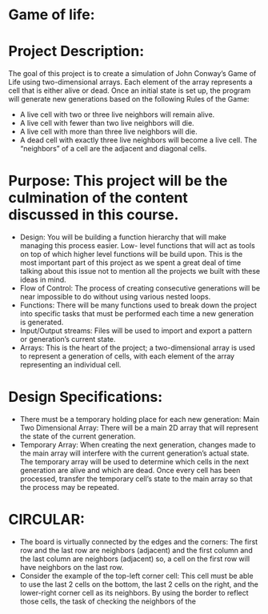 # Game of life:
  
# Project Description:
The goal of this project is to create a simulation of John Conway’s Game of Life using two-dimensional arrays. Each element of the array represents a cell that is either alive or dead. Once an initial state is set up, the program will generate new generations based on the following Rules of the Game:
  - A live cell with two or three live neighbors will remain alive.
  - A live cell with fewer than two live neighbors will die.
  - A live cell with more than three live neighbors will die.
  - A dead cell with exactly three live neighbors will become a live cell.
The “neighbors” of a cell are the adjacent and diagonal cells.

# Purpose: This project will be the culmination of the content discussed in this course.
  - Design: You will be building a function hierarchy that will make managing this process easier. Low- level functions that will act as tools on top of which higher level functions will be build upon. This is the most important part of this project as we spent a great deal of time talking about this issue not to mention all the projects we built with these ideas in mind.
  - Flow of Control: The process of creating consecutive generations will be near impossible to do without using various nested loops.
  - Functions: There will be many functions used to break down the project into specific tasks that must be performed each time a new generation is generated.
  - Input/Output streams: Files will be used to import and export a pattern or generation’s current state.
  - Arrays: This is the heart of the project; a two-dimensional array is used to represent a generation of cells, with each element of the array representing an individual cell.

# Design Specifications:
  - There must be a temporary holding place for each new generation:
    Main Two Dimensional Array: There will be a main 2D array that will represent the state of the current generation.
  - Temporary Array: When creating the next generation, changes made to the main array will interfere with the current generation’s actual state. The temporary array will be used to determine which cells in the next generation are alive and which are dead. Once every cell has been processed, transfer the temporary cell’s state to the main array so that the process may be repeated.

# CIRCULAR:
  - The board is virtually connected by the edges and the corners:
    The first row and the last row are neighbors (adjacent) and the first column and the last column are neighbors (adjacent) so, a cell on the first row will have neighbors on the last row.
  - Consider the example of the top-left corner cell:
    This cell must be able to use the last 2 cells on the bottom, the last 2 cells on the right, and the lower-right corner cell as its neighbors. By using the border to reflect those cells, the task of checking the neighbors of the
